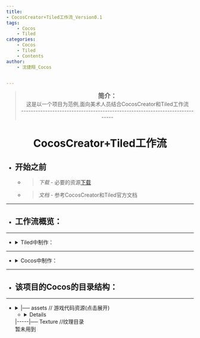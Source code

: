 ```yaml
---
title:
- CocosCreator+Tiled工作流_Version0.1
tags: 
    - Cocos
    - Tiled
categories:
    - Cocos
    - Tiled
    - Contents
author:
    - 沈捷翔_Cocos


---
```


> <center><big><b>简介：</b></big><br>这是以一个项目为范例,面向美术人员结合CocosCreator和Tiled工作流<br>-----------------------------------------------------------------------------</center>

# <center><b>CocosCreator+Tiled工作流</b></center>
- ## <b>开始之前</b>
    - > *下载* - 必要的资源[下载](https://todo)
    - > *文档* - 参考CocosCreator和Tiled官方文档
---
- ## <b>工作流概览：</b>
---
  - <details><summary>Tiled中制作： </summary>

    - **熟悉软件**

      - [快捷键](https://doc.mapeditor.org/en/latest/manual/keyboard-shortcuts/)

    - **位移动画(针对此项目)**

      - 以小汽车为例：
        - 绘制好地图保存后，在`.tmx`文件中搜索对应`物件名字`修改对应`propertyName`的值`value`这个value的值对应`Tile格子的坐标`

    - **命名规范(针对此项目)**

      - 如果没有新增的功能，遵循已经制作好的`.tmx`文件的格式根据需要实现的功能来书写
      - 导入的文件名根据`_night`来区分白天和晚上的素材
      - 分出两个图层`landscape`和`LandLayer`分别表示前景和地块

    - **开发者操作**

      - JavaScript拓展范例
        - 控制台
          - 打开：`视图-视图和工具栏-控制台`
        - JS插件存放读取路径：
          - `编辑-首选项-插件-拓展-打开`
          - [范例脚本/API](https://doc.mapeditor.org/en/latest/reference/scripting/)</details>
---
  - <details><summary>Cocos中制作：</summary>

    - <details><summary>外部修改(针对此项目)</summary>

      - 在拓展新地图时基于框架同时需要：
        - 更新plist,可以使用软件：TexturePacker
        - 添加`landsjson'X'.json`
          - 不添加的话，不改变代码的情况下正常`LandMgr.ts`程序走到`loadLandData`函数下,`data`会报空
        - 在`landMgr.ts`中`canLandMoveUp`函数下，添加对应的`centerSizes`键值对
          - 不添加的话，`centerSize`会报空，地块无法正常显示上浮效果。这段参数代表了`中间城堡的占地面积`
          - 或者在`Config.ts`中添加一项键值对,通过`config`读取</details>

          - <details><summary>内部修改(针对此项目)</summary>

            - 整个文件夹命名好，拖到`resources`下,更新`Config.ts-LAND_TYPE_DATA`中新增一项
            - 在`landMgr.ts`中`canLandMoveUp`函数下，添加对应的`centerSizes`键值对
                - 不添加的话，`centerSize`会报空，地块无法正常显示上浮效果。这段参数代表了中间城堡的占地面积
                - 或者在`Config.ts`中添加一项键值对,通过`config`读取
            - 预览整体效果
                - 在`LandMgr.ts`中,在生命周期`start()`中的`else中的this.loadLandData('x')`;把'x'替换成对应的`地图编号`</details>
              - <details><summary>动画预制体制作</summary>

                - 挂载组件(通常)
                  - `Node`
                  - `Sprite`
                    - 图片路径：`landscape`
                  - `Animation`
                    - 工程路径: `resources_animation`</details></details>
---
- ## <b>该项目的Cocos的目录结构：</b>
---
  - <details>
    <summary>
    |── assets // 游戏代码资源(点击展开)
    </summary>
    
    场景美术资源制作需要用到的路径用<b>加粗</b>来标注
    - <details>
        <summary>
        |-----|── res  // 游戏图片资源
        </summary>

        该目录引用到的图片会被打包发布
        </details>

    - <details>
        <summary>
        |-----|── <b>resources</b> //游戏各类资源目录，该目录所有资源必会打包
        </summary>

        - <details>
        <summary>
        |-----|-----|── <b>animation</b> //动画资源
        </summary>

        | ----- | ----- | ----└── aircraft.anim |
        | ----- | ----- | --------------------- |└── Bonfire.anim
        | ----- | ----- | ----└── carousel_night.anim |
        | ----- | ----- | --------------------------- |└── carousel.anim
        | ----- | ----- | ----└── Castle_night.anim |
        | ----- | ----- | ------------------------- |└── Castle.anim
        | ----- | ----- | ----└── dachangjing_night.anim |
        | ----- | ----- | ------------------------------ |└── dachangjing.anim
        | ----- | ----- | ----└── Dragon.anim |
        | ----- | ----- | ------------------- |└── fengche.anim
        | ----- | ----- | ----└── FerrisWheel_night.anim |
        | ----- | ----- | ------------------------------ |└── FerrisWheel.anim
        | ----- | ----- | ----└── Glowworm.anim |
        | ----- | ----- | --------------------- |└── hudie.anim
        | ----- | ----- | ----└── jingyu.anim |
        | ----- | ----- | ------------------- |└── loading.anim
        | ----- | ----- | ----└── mountain01.anim |
        | ----- | ----- | ----------------------- |└── ship02.anim
        | ----- | ----- | ----└── ship04.anim |
        | ----- | ----- | ------------------- |└── ship05.anim
        | ----- | ----- | ----└── Watermonster.anim |
        | ----- | ----- | ------------------------- |└── windmill2.anim
        |-----|-----|----└── xiaochuan.anim
        </details>

        <details>
        <summary>
        |-----|-----|── <b>Atlantis</b>  //亚特兰蒂斯大陆资源
        </summary>
        
        | ----- | ----- | ---- | ── Landforms //基础地块图片资源 |
        | ----- | ----- | ---- | ------------------------------- |└── LandTiled.plist
        | ----- | ----- | ---- | ----  └── LandTiled.png |
        | ----- | ----- | ---- | ----------------------- |└── LandTiled_night.plist
        | ----- | ----- | ---- | ----  └── LandTiled_night.png |
        | ----- | ----- | ---- | ----------------------------- |└── SEKUAI01.png  //地图编辑器所用资源
        | ----- | ----- | ----└── landscape //景观图片资源 |
        | ----- | ----- | -------------------------------- |└── Atlantis //瓦片地图文件
        |-----|-----|----└── readme
        </details>

        <details>
        <summary>
        |-----|-----|── <b>Byzantium</b>  //拜占庭大陆资源(参考)
        </summary>

        | ----- | ----- | ---- | ── Landforms |
        | ----- | ----- | ---- | ------------ |└── LandTiled.plist
        | ----- | ----- | ---- | ----  └── LandTiled.png |
        | ----- | ----- | ---- | ----------------------- |└── LandTiled_night.plist
        | ----- | ----- | ---- | ----  └── LandTiled_night.png |
        | ----- | ----- | ---- | ----------------------------- |└── SEKUAI01.png 
        | ----- | ----- | ----└── landscape |
        | ----- | ----- | ----------------- |└── Atlantis
        |-----|-----|----└── readme
        </details>

        <details>
        <summary>
        |-----|-----|── Prefabs  //预制体目录
        </summary>

        | ----- | ----- | ----└── attenzione.prefab //禁止点击标识 |
        | ----- | ----- | ---------------------------------------- |└── generalSprite.prefab //一般用纹理
        | ----- | ----- | ----└── hoverIcon.prefab //触摸地块区域标识 |
        | ----- | ----- | ------------------------------------------- |└── landform.prefab //基础地块
        | ----- | ----- | ----└── landscape.prefab //景观 |
        | ----- | ----- | ------------------------------- |└── locationTips.prefab //坐标提示牌
        </details>

        <details>
        <summary>
        |-----|-----|── <b>Preform</b>  //动画预制文件目录(参考)
        </summary>

        | ----- | ----- | ----└── Aircraft.prefab |
        | ----- | ----- | ----------------------- |└── Aircraft_night.prefab
        | ----- | ----- | ----└── Bonfire.prefab |
        | ----- | ----- | ---------------------- |└── Butterfly.prefab
        | ----- | ----- | ----└── Butterfly_night.prefab |
        | ----- | ----- | ------------------------------ |└── carousel.prefab
        | ----- | ----- | ----└── carousel_night.prefab |
        | ----- | ----- | ----------------------------- |└── Castle.prefab
        | ----- | ----- | ----└── Castle_night.prefab |
        | ----- | ----- | --------------------------- |└── city.prefab
        | ----- | ----- | ----└── city_night.prefab |
        | ----- | ----- | ------------------------- |└── Cloud.prefab
        | ----- | ----- | ----└── Cloud_night.prefab |
        | ----- | ----- | -------------------------- |└── Dragon.prefab
        | ----- | ----- | ----└── Dragon_night.prefab |
        | ----- | ----- | --------------------------- |└── FerrisWheel.prefab
        | ----- | ----- | ----└── FerrisWheel_night.prefab |
        | ----- | ----- | -------------------------------- |└── Glowworm.prefab
        | ----- | ----- | ----└── loading.prefab |
        | ----- | ----- | ---------------------- |└── mountain01.prefab
        | ----- | ----- | ----└── mountain01_night.prefab |
        | ----- | ----- | ------------------------------- |└── ship02.prefab
        | ----- | ----- | ----└── ship02_night.prefab |
        | ----- | ----- | --------------------------- |└── ship04 - night.prefab
        | ----- | ----- | ----└── ship04.prefab |
        | ----- | ----- | --------------------- |└── ship05 - night.prefab
        | ----- | ----- | ----└── ship05.prefab |
        | ----- | ----- | --------------------- |└── Water monster.prefab
        | ----- | ----- | ----└── Water monster_night.prefab |
        | ----- | ----- | ---------------------------------- |└── whale.prefab
        | ----- | ----- | ----└── whale_night.prefab |
        | ----- | ----- | -------------------------- |└── windmill.prefab
        | ----- | ----- | ----└── windmill_night.prefab |
        | ----- | ----- | ----------------------------- |└── windmill2.prefab
        |-----|-----|----└── windmill2_night.prefab
        </details>

    - <details>
        <summary>
        |-----|── Scene //游戏场景目录
        </summary>

        |-----|-----|── Mainland //主场景
        </details>

    - <details>
        <summary>
        |-----|── <b>Script</b> //游戏代码
        </summary>

        - <details>
        <summary>
        |-----|-----|── <b>ComUnit</b> //公共配置和组件目录
        </summary>

        | ----- | ----- | ----└── AlartMsg.ts //提示框，暂未用到 |
        | ----- | ----- | -------------------------------------- |└── AppLog.ts //调试日志管理
        | ----- | ----- | ----└── AlartMsg.ts //提示框，暂未用到 |
        | ----- | ----- | -------------------------------------- |└── <b>Config.ts</b> //大陆信息等配置文件
        | ----- | ----- | ----└── CreateTiledData.ts //地图数据打印 |
        | ----- | ----- | ----------------------------------------- |└── Globle.ts
        | ----- | ----- | ----└── HttpMgr.ts |
        | ----- | ----- | ------------------ |└── Language.ts
        | ----- | ----- | ----└── LocalData.ts //存储数据管理 |
        | ----- | ----- | ----------------------------------- |└── NotificationCenter.ts
        |-----|-----|----└── Utils.ts //辅助函数
        </details>

        <details>
        <summary>
        |-----|-----|── <b>GameMgr</b> //游戏逻辑代码目录
        </summary>

        | ----- | ----- | ----└── Clouds.ts |
        | ----- | ----- | ----------------- |└── Land.ts  //基础地块对象
        | ----- | ----- | ----└── <b>LandMgr.ts</b>  //地图管理 |
        | ----- | ----- | ------------------------------------- |└── LandSelectMgr.ts  //大陆选择
        | ----- | ----- | ----└── SearchBtn.ts //搜索 |
        | ----- | ----- | --------------------------- |└── SmallMap.ts //小地图管理
        </details>

        <details>
        <summary>
        |-----|-----|── Scene //主场景代码目录
        </summary>
        
        |-----|-----|----└──Mainland.ts
        </details>
    </details>

      - <details>
    <summary>
    |-----|── Texture //纹理目录
    </summary>
    暂未用到
    </details>
    
  </details>